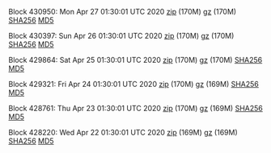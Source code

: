 Block 430950: Mon Apr 27 01:30:01 UTC 2020 [zip](https://files.01coin.io/mainnet/2020-04-27/bootstrap.dat.zip) (170M) [gz](https://files.01coin.io/mainnet/2020-04-27/bootstrap.dat.tar.gz) (170M) [SHA256](https://files.01coin.io/mainnet/2020-04-27/sha256.txt) [MD5](https://files.01coin.io/mainnet/2020-04-27/md5.txt)

Block 430397: Sun Apr 26 01:30:01 UTC 2020 [zip](https://files.01coin.io/mainnet/2020-04-26/bootstrap.dat.zip) (170M) [gz](https://files.01coin.io/mainnet/2020-04-26/bootstrap.dat.tar.gz) (170M) [SHA256](https://files.01coin.io/mainnet/2020-04-26/sha256.txt) [MD5](https://files.01coin.io/mainnet/2020-04-26/md5.txt)

Block 429864: Sat Apr 25 01:30:01 UTC 2020 [zip](https://files.01coin.io/mainnet/2020-04-25/bootstrap.dat.zip) (170M) [gz](https://files.01coin.io/mainnet/2020-04-25/bootstrap.dat.tar.gz) (170M) [SHA256](https://files.01coin.io/mainnet/2020-04-25/sha256.txt) [MD5](https://files.01coin.io/mainnet/2020-04-25/md5.txt)

Block 429321: Fri Apr 24 01:30:01 UTC 2020 [zip](https://files.01coin.io/mainnet/2020-04-24/bootstrap.dat.zip) (170M) [gz](https://files.01coin.io/mainnet/2020-04-24/bootstrap.dat.tar.gz) (169M) [SHA256](https://files.01coin.io/mainnet/2020-04-24/sha256.txt) [MD5](https://files.01coin.io/mainnet/2020-04-24/md5.txt)

Block 428761: Thu Apr 23 01:30:01 UTC 2020 [zip](https://files.01coin.io/mainnet/2020-04-23/bootstrap.dat.zip) (170M) [gz](https://files.01coin.io/mainnet/2020-04-23/bootstrap.dat.tar.gz) (169M) [SHA256](https://files.01coin.io/mainnet/2020-04-23/sha256.txt) [MD5](https://files.01coin.io/mainnet/2020-04-23/md5.txt)

Block 428220: Wed Apr 22 01:30:01 UTC 2020 [zip](https://files.01coin.io/mainnet/2020-04-22/bootstrap.dat.zip) (169M) [gz](https://files.01coin.io/mainnet/2020-04-22/bootstrap.dat.tar.gz) (169M) [SHA256](https://files.01coin.io/mainnet/2020-04-22/sha256.txt) [MD5](https://files.01coin.io/mainnet/2020-04-22/md5.txt)
